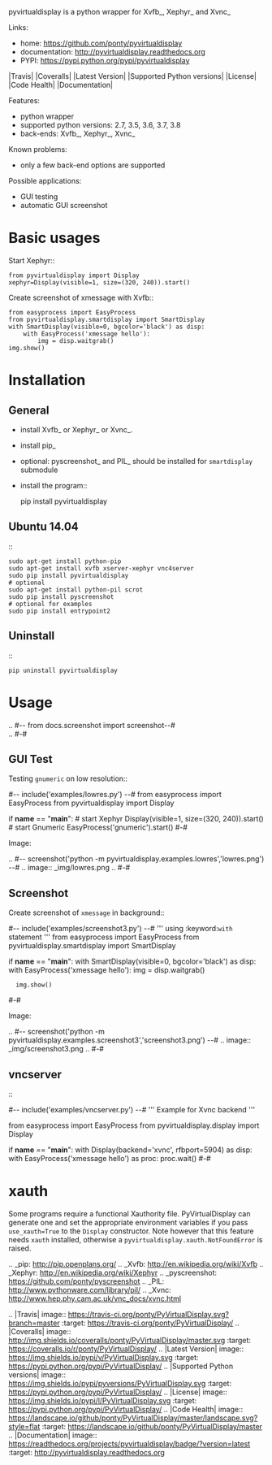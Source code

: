 pyvirtualdisplay is a python wrapper for Xvfb_, Xephyr_ and Xvnc_

Links:
 * home: https://github.com/ponty/pyvirtualdisplay
 * documentation: http://pyvirtualdisplay.readthedocs.org
 * PYPI: https://pypi.python.org/pypi/pyvirtualdisplay

|Travis| |Coveralls| |Latest Version| |Supported Python versions| |License| |Code Health| |Documentation|

Features:
 - python wrapper
 - supported python versions: 2.7, 3.5, 3.6, 3.7, 3.8
 - back-ends: Xvfb_, Xephyr_, Xvnc_

Known problems:
 - only a few back-end options are supported

Possible applications:
 * GUI testing
 * automatic GUI screenshot

Basic usages
============

Start Xephyr::

    from pyvirtualdisplay import Display
    xephyr=Display(visible=1, size=(320, 240)).start()

Create screenshot of xmessage with Xvfb::

    from easyprocess import EasyProcess
    from pyvirtualdisplay.smartdisplay import SmartDisplay
    with SmartDisplay(visible=0, bgcolor='black') as disp:
        with EasyProcess('xmessage hello'):
            img = disp.waitgrab()
    img.show()

Installation
============

General
-------

 * install Xvfb_ or Xephyr_ or Xvnc_.
 * install pip_
 * optional: pyscreenshot_ and PIL_ should be installed for ``smartdisplay`` submodule
 * install the program::

    pip install pyvirtualdisplay

Ubuntu 14.04
------------
::

    sudo apt-get install python-pip
    sudo apt-get install xvfb xserver-xephyr vnc4server
    sudo pip install pyvirtualdisplay
    # optional
    sudo apt-get install python-pil scrot
    sudo pip install pyscreenshot
    # optional for examples
    sudo pip install entrypoint2


Uninstall
---------

::

    pip uninstall pyvirtualdisplay


Usage
=====

..  #-- from docs.screenshot import screenshot--#  
..  #-#

GUI Test
--------

Testing ``gnumeric`` on low resolution::

  #-- include('examples/lowres.py') --#
  from easyprocess import EasyProcess
  from pyvirtualdisplay import Display

  if __name__ == "__main__":
      # start Xephyr
      Display(visible=1, size=(320, 240)).start()
      # start Gnumeric
      EasyProcess('gnumeric').start()
  #-#

Image:

.. #-- screenshot('python -m pyvirtualdisplay.examples.lowres','lowres.png') --#
.. image:: _img/lowres.png
.. #-#

Screenshot
----------

Create screenshot of ``xmessage`` in background::

  #-- include('examples/screenshot3.py') --#
  '''
  using :keyword:`with` statement
  '''
  from easyprocess import EasyProcess
  from pyvirtualdisplay.smartdisplay import SmartDisplay

  if __name__ == "__main__":
      with SmartDisplay(visible=0, bgcolor='black') as disp:
          with EasyProcess('xmessage hello'):
              img = disp.waitgrab()


      img.show()
  #-#


Image:

..  #-- screenshot('python -m pyvirtualdisplay.examples.screenshot3','screenshot3.png') --#
.. image:: _img/screenshot3.png
..  #-#
    
vncserver
---------

::

  #-- include('examples/vncserver.py') --#
  '''
  Example for Xvnc backend
  '''

  from easyprocess import EasyProcess
  from pyvirtualdisplay.display import Display

  if __name__ == "__main__":
      with Display(backend='xvnc', rfbport=5904) as disp:
          with EasyProcess('xmessage hello') as proc:
              proc.wait()
  #-#

xauth
=====

Some programs require a functional Xauthority file. PyVirtualDisplay can
generate one and set the appropriate environment variables if you pass
``use_xauth=True`` to the ``Display`` constructor. Note however that this
feature needs ``xauth`` installed, otherwise a
``pyvirtualdisplay.xauth.NotFoundError`` is raised.


.. _pip: http://pip.openplans.org/
.. _Xvfb: http://en.wikipedia.org/wiki/Xvfb
.. _Xephyr: http://en.wikipedia.org/wiki/Xephyr
.. _pyscreenshot: https://github.com/ponty/pyscreenshot
.. _PIL: http://www.pythonware.com/library/pil/
.. _Xvnc: http://www.hep.phy.cam.ac.uk/vnc_docs/xvnc.html


.. |Travis| image:: https://travis-ci.org/ponty/PyVirtualDisplay.svg?branch=master
   :target: https://travis-ci.org/ponty/PyVirtualDisplay/
.. |Coveralls| image:: http://img.shields.io/coveralls/ponty/PyVirtualDisplay/master.svg
   :target: https://coveralls.io/r/ponty/PyVirtualDisplay/
.. |Latest Version| image:: https://img.shields.io/pypi/v/PyVirtualDisplay.svg
   :target: https://pypi.python.org/pypi/PyVirtualDisplay/
.. |Supported Python versions| image:: https://img.shields.io/pypi/pyversions/PyVirtualDisplay.svg
   :target: https://pypi.python.org/pypi/PyVirtualDisplay/
.. |License| image:: https://img.shields.io/pypi/l/PyVirtualDisplay.svg
   :target: https://pypi.python.org/pypi/PyVirtualDisplay/
.. |Code Health| image:: https://landscape.io/github/ponty/PyVirtualDisplay/master/landscape.svg?style=flat
   :target: https://landscape.io/github/ponty/PyVirtualDisplay/master
.. |Documentation| image:: https://readthedocs.org/projects/pyvirtualdisplay/badge/?version=latest
   :target: http://pyvirtualdisplay.readthedocs.org
